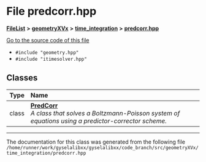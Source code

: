 

# File predcorr.hpp



[**FileList**](files.md) **>** [**geometryXVx**](dir_e51b496b46dd687775e46e0826614574.md) **>** [**time\_integration**](dir_61df5a05e7e6762880c4f92d6d795362.md) **>** [**predcorr.hpp**](geometryXVx_2time__integration_2predcorr_8hpp.md)

[Go to the source code of this file](geometryXVx_2time__integration_2predcorr_8hpp_source.md)



* `#include "geometry.hpp"`
* `#include "itimesolver.hpp"`















## Classes

| Type | Name |
| ---: | :--- |
| class | [**PredCorr**](classPredCorr.md) <br>_A class that solves a Boltzmann-Poisson system of equations using a predictor-corrector scheme._  |



















































------------------------------
The documentation for this class was generated from the following file `/home/runner/work/gyselalibxx/gyselalibxx/code_branch/src/geometryXVx/time_integration/predcorr.hpp`


